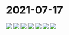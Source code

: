 # 2021-07-17

<page-tags text="发布于：2021-07-17"></page-tags>


<image-container>
  <img preview="0" src="http://wangleant.com/turtle-source/IMG_20210717_075107.jpg"/>
</image-container>
<image-container>
  <img preview="0" src="http://wangleant.com/turtle-source/IMG_20210717_075857.jpg"/>
</image-container>
<image-container>
  <img preview="0" src="http://wangleant.com/turtle-source/IMG_20210717_075910.jpg"/>
</image-container>
<image-container>
  <img preview="0" src="http://wangleant.com/turtle-source/IMG_20210717_075937.jpg"/>
</image-container>
<image-container>
  <img preview="0" src="http://wangleant.com/turtle-source/IMG_20210717_085841.jpg"/>
</image-container>
<image-container>
  <img preview="0" src="http://wangleant.com/turtle-source/IMG_20210717_100316.jpg"/>
</image-container>
<image-container>
  <img preview="0" src="http://wangleant.com/turtle-source/IMG_20210717_102909.jpg"/>
</image-container>
<video-container>
  <source src="http://wangleant.com/turtle-source/VID_20210717_100332.mp4"/>
</video-container>